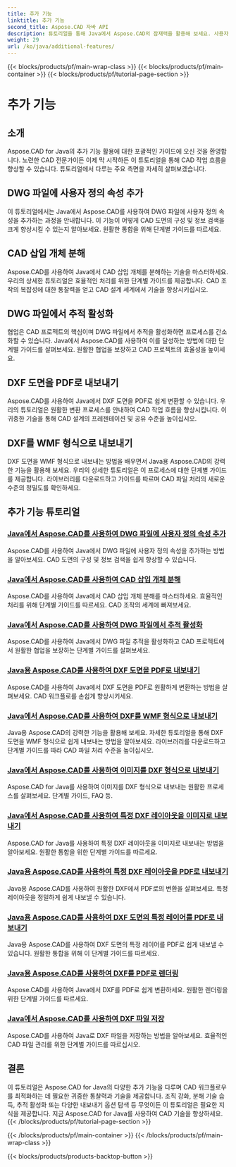 ```yaml
---
title: 추가 기능
linktitle: 추가 기능
second_title: Aspose.CAD 자바 API
description: 튜토리얼을 통해 Java에서 Aspose.CAD의 잠재력을 활용해 보세요. 사용자 정의 속성을 추가하고, CAD 삽입 개체를 분해하고, 추적을 활성화하고, DXF 도면을 원활하게 내보냅니다. CAD 워크플로우를 쉽게 향상시키십시오.
weight: 29
url: /ko/java/additional-features/
---
```


{{< blocks/products/pf/main-wrap-class >}}
{{< blocks/products/pf/main-container >}}
{{< blocks/products/pf/tutorial-page-section >}}

# 추가 기능



## 소개

Aspose.CAD for Java의 추가 기능 활용에 대한 포괄적인 가이드에 오신 것을 환영합니다. 노련한 CAD 전문가이든 이제 막 시작하든 이 튜토리얼을 통해 CAD 작업 흐름을 향상할 수 있습니다. 튜토리얼에서 다루는 주요 측면을 자세히 살펴보겠습니다.

## DWG 파일에 사용자 정의 속성 추가

이 튜토리얼에서는 Java에서 Aspose.CAD를 사용하여 DWG 파일에 사용자 정의 속성을 추가하는 과정을 안내합니다. 이 기능이 어떻게 CAD 도면의 구성 및 정보 검색을 크게 향상시킬 수 있는지 알아보세요. 원활한 통합을 위해 단계별 가이드를 따르세요.

## CAD 삽입 개체 분해

Aspose.CAD를 사용하여 Java에서 CAD 삽입 개체를 분해하는 기술을 마스터하세요. 우리의 상세한 튜토리얼은 효율적인 처리를 위한 단계별 가이드를 제공합니다. CAD 조작의 복잡성에 대한 통찰력을 얻고 CAD 설계 세계에서 기술을 향상시키십시오.

## DWG 파일에서 추적 활성화

협업은 CAD 프로젝트의 핵심이며 DWG 파일에서 추적을 활성화하면 프로세스를 간소화할 수 있습니다. Java에서 Aspose.CAD를 사용하여 이를 달성하는 방법에 대한 단계별 가이드를 살펴보세요. 원활한 협업을 보장하고 CAD 프로젝트의 효율성을 높이세요.

## DXF 도면을 PDF로 내보내기

Aspose.CAD를 사용하여 Java에서 DXF 도면을 PDF로 쉽게 변환할 수 있습니다. 우리의 튜토리얼은 원활한 변환 프로세스를 안내하여 CAD 작업 흐름을 향상시킵니다. 이 귀중한 기술을 통해 CAD 설계의 프레젠테이션 및 공유 수준을 높이십시오.

## DXF를 WMF 형식으로 내보내기

DXF 도면을 WMF 형식으로 내보내는 방법을 배우면서 Java용 Aspose.CAD의 강력한 기능을 활용해 보세요. 우리의 상세한 튜토리얼은 이 프로세스에 대한 단계별 가이드를 제공합니다. 라이브러리를 다운로드하고 가이드를 따르며 CAD 파일 처리의 새로운 수준의 정밀도를 확인하세요.

## 추가 기능 튜토리얼
### [Java에서 Aspose.CAD를 사용하여 DWG 파일에 사용자 정의 속성 추가](./add-custom-properties/)
Aspose.CAD를 사용하여 Java에서 DWG 파일에 사용자 정의 속성을 추가하는 방법을 알아보세요. CAD 도면의 구성 및 정보 검색을 쉽게 향상할 수 있습니다.
### [Java에서 Aspose.CAD를 사용하여 CAD 삽입 개체 분해](./decompose-cad-insert-object/)
Aspose.CAD를 사용하여 Java에서 CAD 삽입 개체 분해를 마스터하세요. 효율적인 처리를 위해 단계별 가이드를 따르세요. CAD 조작의 세계에 빠져보세요.
### [Java에서 Aspose.CAD를 사용하여 DWG 파일에서 추적 활성화](./enable-tracking/)
Aspose.CAD를 사용하여 Java에서 DWG 파일 추적을 활성화하고 CAD 프로젝트에서 원활한 협업을 보장하는 단계별 가이드를 살펴보세요.
### [Java용 Aspose.CAD를 사용하여 DXF 도면을 PDF로 내보내기](./export-dxf-to-pdf/)
Aspose.CAD를 사용하여 Java에서 DXF 도면을 PDF로 원활하게 변환하는 방법을 살펴보세요. CAD 워크플로를 손쉽게 향상시키세요.
### [Java에서 Aspose.CAD를 사용하여 DXF를 WMF 형식으로 내보내기](./export-dxf-to-wmf/)
Java용 Aspose.CAD의 강력한 기능을 활용해 보세요. 자세한 튜토리얼을 통해 DXF 도면을 WMF 형식으로 쉽게 내보내는 방법을 알아보세요. 라이브러리를 다운로드하고 단계별 가이드를 따라 CAD 파일 처리 수준을 높이십시오.
### [Java에서 Aspose.CAD를 사용하여 이미지를 DXF 형식으로 내보내기](./export-images-to-dxf/)
Aspose.CAD for Java를 사용하여 이미지를 DXF 형식으로 내보내는 원활한 프로세스를 살펴보세요. 단계별 가이드, FAQ 등.
### [Java에서 Aspose.CAD를 사용하여 특정 DXF 레이아웃을 이미지로 내보내기](./export-specific-layout-to-image/)
Aspose.CAD for Java를 사용하여 특정 DXF 레이아웃을 이미지로 내보내는 방법을 알아보세요. 원활한 통합을 위한 단계별 가이드를 따르세요.
### [Java용 Aspose.CAD를 사용하여 특정 DXF 레이아웃을 PDF로 내보내기](./export-specific-layout-to-pdf/)
Java용 Aspose.CAD를 사용하여 원활한 DXF에서 PDF로의 변환을 살펴보세요. 특정 레이아웃을 정밀하게 쉽게 내보낼 수 있습니다.
### [Java용 Aspose.CAD를 사용하여 DXF 도면의 특정 레이어를 PDF로 내보내기](./export-specific-layer-to-pdf/)
Java용 Aspose.CAD를 사용하여 DXF 도면의 특정 레이어를 PDF로 쉽게 내보낼 수 있습니다. 원활한 통합을 위해 이 단계별 가이드를 따르세요.
### [Java용 Aspose.CAD를 사용하여 DXF를 PDF로 렌더링](./render-dxf-as-pdf/)
Aspose.CAD를 사용하여 Java에서 DXF를 PDF로 쉽게 변환하세요. 원활한 렌더링을 위한 단계별 가이드를 따르세요.
### [Java에서 Aspose.CAD를 사용하여 DXF 파일 저장](./save-dxf-files/)
Aspose.CAD를 사용하여 Java로 DXF 파일을 저장하는 방법을 알아보세요. 효율적인 CAD 파일 관리를 위한 단계별 가이드를 따르십시오.

## 결론

이 튜토리얼은 Aspose.CAD for Java의 다양한 추가 기능을 다루며 CAD 워크플로우를 최적화하는 데 필요한 귀중한 통찰력과 기술을 제공합니다. 조직 강화, 분해 기술 습득, 추적 활성화 또는 다양한 내보내기 옵션 탐색 등 무엇이든 이 튜토리얼은 필요한 지식을 제공합니다. 지금 Aspose.CAD for Java를 사용하여 CAD 기술을 향상하세요.
{{< /blocks/products/pf/tutorial-page-section >}}

{{< /blocks/products/pf/main-container >}}
{{< /blocks/products/pf/main-wrap-class >}}

{{< blocks/products/products-backtop-button >}}
